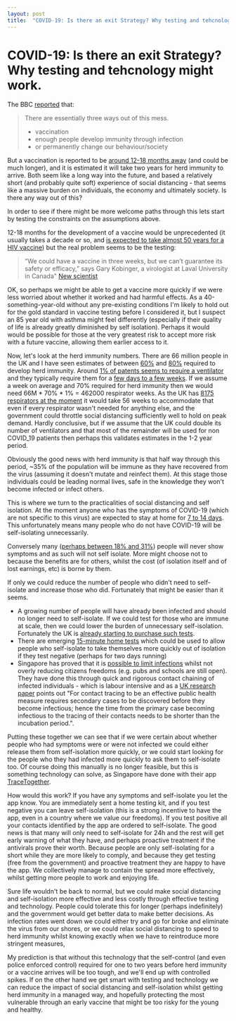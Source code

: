 ```yaml
---
layout: post
title:  "COVID-19: Is there an exit Strategy? Why testing and tehcnology might work"
---
```


# COVID-19: Is there an exit Strategy? Why testing and tehcnology might work.

The BBC [reported](https://www.bbc.co.uk/news/health-51963486) that:

> There are essentially three ways out of this mess.
> 
> * vaccination
> * enough people develop immunity through infection
> * or permanently change our behaviour/society

But a vaccination is reported to be [around 12-18 months away](https://www.newscientist.com/article/2237742-how-soon-will-we-have-a-coronavirus-vaccine-the-race-against-covid-19/) (and could be much longer), and it is  estimated it will take two years for herd immunity to arrive. Both seem like a long way into the future, and based a relatively short (and probably quite soft) experience of social distancing - that seems like a massive burden on individuals, the economy and ultimately society. Is there any way out of this?

In order to see if there might be more welcome paths through this lets start by testing the constraints on the assumptions above.

12-18 months for the development of a vaccine would be unprecedented (it usually takes a decade or so, and [is expected to take almost 50 years for a HIV vaccine](https://www.avert.org/professionals/hiv-science/developing-vaccine)) but the real problem seems to be the testing:

> “We could have a vaccine in three weeks, but we can’t guarantee its safety or efficacy,” says Gary Kobinger, a virologist at Laval University in Canada" [New scientist](https://www.newscientist.com/article/2237742-how-soon-will-we-have-a-coronavirus-vaccine-the-race-against-covid-19/#ixzz6HRxR6tLF)

OK, so perhaps we might be able to get a vaccine more quickly if we were less worried about whether it worked and had harmful effects. As a 40-something-year-old without any pre-existing conditions I'm likely to hold out for the gold standard in vaccine testing before I considered it, but I suspect an 85 year old with asthma might feel differently (especially if their quality of life is already greatly diminished by self isolation). Perhaps it would would be possible for those at the very greatest risk to accept more risk with a future vaccine, allowing them earlier access to it.

Now, let's look at the herd immunity numbers. There are 66 million people in the UK and I have seen estimates of between [60%](https://www.nationalgeographic.co.uk/science-and-technology/2020/03/uk-backed-herd-immunity-beat-covid-19-well-ultimately-need-it) and [80%](https://www.sciencemediacentre.org/expert-comments-about-herd-immunity/) required to develop herd immunity. Around [1% of patents seems to require a ventilator](https://www.statnews.com/2020/03/16/coronavirus-model-shows-hospitals-what-to-expect/) and they typically require them for a [few days to a few weeks](https://eu.lohud.com/story/news/health/2020/03/20/ny-may-need-24-000-ventilators-fight-covid-19-how-could-get-them/2877608001/). If we assume a week on average and 70% required for herd immunity then we would need 66M * 70% * 1% = 462000 respirator weeks. As the UK has [8175 respirators at the moment](https://news.sky.com/story/coronavirus-extraordinary-uk-effort-to-produce-thousands-more-ventilators-11961559) it would take 56 weeks to accommodate that even if every respirator wasn't needed for anything else, and the government could throttle social distancing sufficiently well to hold on peak demand. Hardly conclusive, but if we assume that the UK could double its number of ventilators and that most of the remainder will be used for non COVID_19 patients then perhaps this validates estimates in the 1-2 year period. 

Obviously the good news with herd immunity is that half way through this period, ~35% of the population will be immune as they have recovered from the virus (assuming it doesn't mutate and reinfect them). At this stage those individuals could be leading normal lives, safe in the knowledge they won't become infected or infect others. 

This is where we turn to the practicalities of social distancing and self isolation. At the moment anyone who has the symptoms of COVID-19 (which are not specific to this virus) are expected to stay at home for [7 to 14 days](https://www.nhs.uk/conditions/coronavirus-covid-19/self-isolation-advice/). This  unfortunately means many people who do not have COVID-19 will be self-isolating unnecessarily.

Conversely many ([perhaps between 18% and 31%](https://www.nature.com/articles/d41586-020-00822-x)) people will never show symptoms and as such will not self isolate. More might choose not to because the benefits are for others, whilst the cost (of isolation itself and of lost earnings, etc) is borne by them. 

If only we could reduce the number of people who didn't need to self-isolate and increase those who did. Fortunately that might be easier than it seems.

* A growing number of people will have already been infected and should no longer need to self-isolate. If we could test for those who are immune at scale, then we could lower the burden of unnecessary self-isolation. Fortunately the UK is [already starting to purchase such tests](https://www.bbc.co.uk/news/live/world-51994675?ns_mchannel=social&ns_source=twitter&ns_campaign=bbc_live&ns_linkname=5e773b449ea9fc0673e7b020&UK%20%27has%20ordered%20millions%20of%20antibody%20tests%27&2020-03-22T10:50:20.879Z&ns_fee=0&pinned_post_locator=urn:asset:325c5934-ba5f-4872-8ac5-ea8defbfe7f9&pinned_post_asset_id=5e773b449ea9fc0673e7b020&pinned_post_type=share&fbclid=IwAR3RKjwBPW4ET0VkBcrXd-ulIdYyTQhbd7o3_qabAZzIGKJ2_I_91fMXPrU).
* There are emerging [15-minute home tests](https://techcrunch.com/2020/03/20/scanwell-aims-to-launch-at-home-15-minute-coronavirus-test-but-it-still-needs-fda-approval/) which could be used to allow people who self-isolate to take themselves more quickly out of isolation if they test negative (perhaps for two days running)
* Singapore has proved that it is [possible to limit infections](https://www.medrxiv.org/content/10.1101/2020.02.14.20023036v1.full.pdf+html) whilst not overly reducing citizens freedoms (e.g. pubs and schools are still open). They have done this through quick and rigorous contact chaining of infected individuals - which is labour intensive and as a [UK research paper](https://www.medrxiv.org/content/10.1101/2020.02.14.20023036v1.full.pdf+html) points out "For contact tracing to be an effective public health measure requires secondary cases to be discovered before they become infectious; hence the time from the primary case becoming infectious to the tracing of their contacts needs to be shorter than the incubation period.". 

Putting these together we can see that if we were certain about whether people who had symptoms were or were not infected we could either release them from self-isolation more quickly, or we could start looking for the people who they had infected more quickly to ask them to self-isolate too. Of course doing this manually is no longer feasible, but this is something technology can solve, as Singapore have done with their app [TraceTogether](https://www.tracetogether.gov.sg/).

How would this work? If you have any symptoms and self-isolate you let the app know. You are immediately sent a home testing kit, and if you test negative you can leave self-isolation (this is a strong incentive to have the app, even in a country where we value our freedoms). If you test positive all your contacts identified by the app are ordered to self-isolate. The good news is that many will only need to self-isolate for 24h and the rest will get early warning of what they have, and perhaps proactive treatment if the antivirals prove their worth. Because people are only self-isolating for a short while they are more likely to comply, and because they get testing (free from the government) and proactive treatment they are happy to have the app. We collectively manage to contain the spread more effectively, whilst getting more people to work and enjoying life.

Sure life wouldn't be back to normal, but we could make social distancing and self-isolation more effective and less costly through effective testing and technology. People could tolerate this for longer (perhaps indefinitely) and the government would get better data to make better decisions. As infection rates went down we could either try and go for broke and eliminate the virus from our shores, or we could relax social distancing to speed to herd immunity whilst knowing exactly when we have to reintroduce more stringent measures,

My prediction is that without this technology that the self-control (and even police enforced control) required for one to two years before herd immunity or a vaccine arrives will be too tough, and we'll end up with controlled spikes. If on the other hand we get smart with testing and technology we can reduce the impact of social distancing and self-isolation whilst getting herd immunity in a managed way, and hopefully protecting the most vulnerable through an early vaccine that might be too risky for the young and healthy. 








